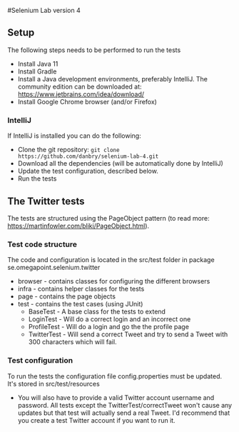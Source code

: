 #Selenium Lab version 4

## Setup
The following steps needs to be performed to run the tests
* Install Java 11
* Install Gradle
* Install a Java development environments, preferably IntelliJ. The community edition can be downloaded at: https://www.jetbrains.com/idea/download/
* Install Google Chrome browser (and/or Firefox)

### IntelliJ
If IntelliJ is installed you can do the following:
* Clone the git repository: `git clone https://github.com/danbry/selenium-lab-4.git`
* Download all the dependencies (will be automatically done by IntelliJ)
* Update the test configuration, described below.
* Run the tests
 
 

## The Twitter tests
The tests are structured using the PageObject pattern (to read more: https://martinfowler.com/bliki/PageObject.html). 
 
### Test code structure
The code and configuration is located in the src/test folder in package se.omegapoint.selenium.twitter
* browser - contains classes for configuring the different browsers
* infra - contains helper classes for the tests
* page - contains the page objects
* test - contains the test cases (using JUnit)
   * BaseTest - A base class for the tests to extend
   * LoginTest - Will do a correct login and an incorrect one
   * ProfileTest - Will do a login and go the the profile page
   * TwitterTest - Will send a correct Tweet and try to send a Tweet with 300 characters which will fail.
 
### Test configuration
To run the tests the configuration file config.properties must be updated. It's stored in src/test/resources
* You will also have to provide a valid Twitter account username and password. All tests except the TwitterTest/correctTweet won't cause any updates but that test will actually send a real Tweet. I'd recommend that you create a test Twitter account if you want to run it. 
 